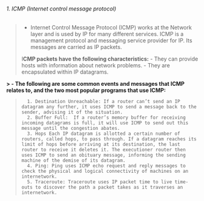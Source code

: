 ###### 1. ICMP (Internet control message protocol)

>
> 	- Internet Control Message Protocol (ICMP) works at the Network layer and is used by IP for many different services. ICMP is a management protocol and messaging service provider for IP. Its messages are carried as IP packets.
> 	
> 	I**CMP packets have the following characteristics:**
> 		- They can provide hosts with information about network problems.
> 		- They are encapsulated within IP datagrams.
> 	
> 	
> 	
**> 	- The following are some common events and messages that ICMP relates to, and the two most popular programs that use ICMP:**
> 	
> 		1. Destination Unreachable: If a router can’t send an IP datagram any further, it uses ICMP to send a message back to the sender, advising it of the situation.
> 		2. Buffer Full:  If a router’s memory buffer for receiving incoming datagrams is full, it will use ICMP to send out this message until the congestion abates.
> 		3. Hops Each IP datagram is allotted a certain number of routers, called hops, to pass through. If a datagram reaches its limit of hops before arriving at its destination, the last router to receive it deletes it. The executioner router then uses ICMP to send an obituary message, informing the sending machine of the demise of its datagram.
> 		4. Ping: Ping uses ICMP echo request and reply messages to check the physical and logical connectivity of machines on an internetwork.
> 		5. Traceroute: Traceroute uses IP packet time to live time-outs to discover the path a packet takes as it traverses an internetwork.
